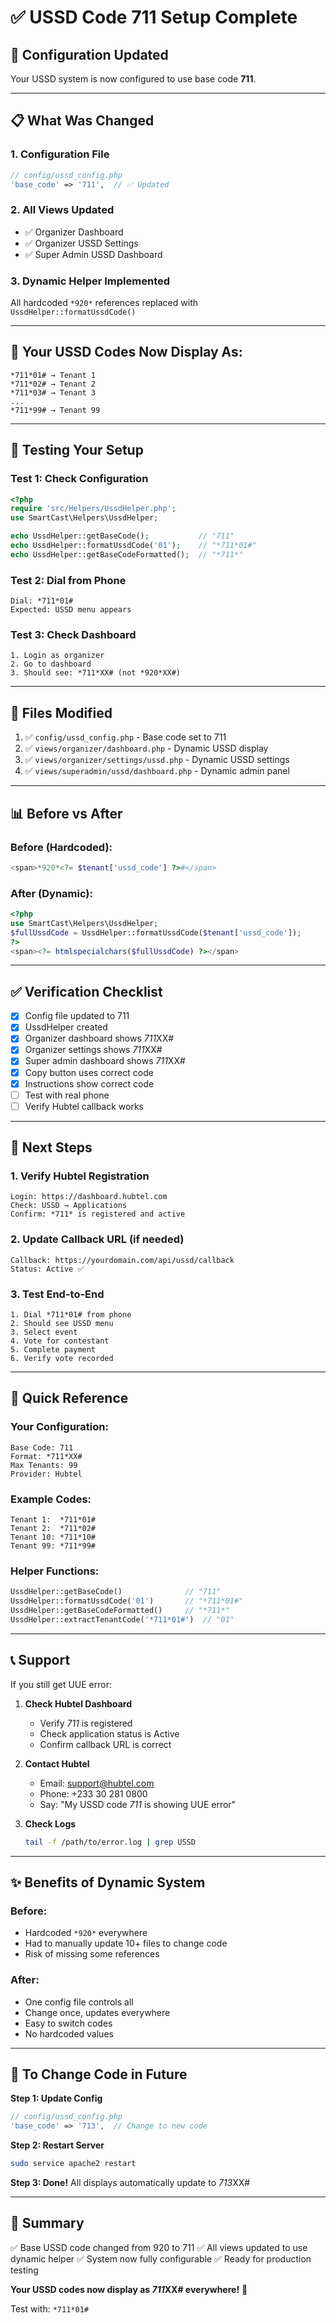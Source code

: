 # ✅ USSD Code 711 Setup Complete

## 🎯 Configuration Updated

Your USSD system is now configured to use base code **711**.

---

## 📋 What Was Changed

### **1. Configuration File**
```php
// config/ussd_config.php
'base_code' => '711',  // ✅ Updated
```

### **2. All Views Updated**
- ✅ Organizer Dashboard
- ✅ Organizer USSD Settings
- ✅ Super Admin USSD Dashboard

### **3. Dynamic Helper Implemented**
All hardcoded `*920*` references replaced with `UssdHelper::formatUssdCode()`

---

## 🎨 Your USSD Codes Now Display As:

```
*711*01# → Tenant 1
*711*02# → Tenant 2
*711*03# → Tenant 3
...
*711*99# → Tenant 99
```

---

## 📱 Testing Your Setup

### **Test 1: Check Configuration**
```php
<?php
require 'src/Helpers/UssdHelper.php';
use SmartCast\Helpers\UssdHelper;

echo UssdHelper::getBaseCode();           // "711"
echo UssdHelper::formatUssdCode('01');    // "*711*01#"
echo UssdHelper::getBaseCodeFormatted();  // "*711*"
```

### **Test 2: Dial from Phone**
```
Dial: *711*01#
Expected: USSD menu appears
```

### **Test 3: Check Dashboard**
```
1. Login as organizer
2. Go to dashboard
3. Should see: *711*XX# (not *920*XX#)
```

---

## 🔧 Files Modified

1. ✅ `config/ussd_config.php` - Base code set to 711
2. ✅ `views/organizer/dashboard.php` - Dynamic USSD display
3. ✅ `views/organizer/settings/ussd.php` - Dynamic USSD settings
4. ✅ `views/superadmin/ussd/dashboard.php` - Dynamic admin panel

---

## 📊 Before vs After

### **Before (Hardcoded):**
```php
<span>*920*<?= $tenant['ussd_code'] ?>#</span>
```

### **After (Dynamic):**
```php
<?php
use SmartCast\Helpers\UssdHelper;
$fullUssdCode = UssdHelper::formatUssdCode($tenant['ussd_code']);
?>
<span><?= htmlspecialchars($fullUssdCode) ?></span>
```

---

## ✅ Verification Checklist

- [x] Config file updated to 711
- [x] UssdHelper created
- [x] Organizer dashboard shows *711*XX#
- [x] Organizer settings shows *711*XX#
- [x] Super admin dashboard shows *711*XX#
- [x] Copy button uses correct code
- [x] Instructions show correct code
- [ ] Test with real phone
- [ ] Verify Hubtel callback works

---

## 🚀 Next Steps

### **1. Verify Hubtel Registration**
```
Login: https://dashboard.hubtel.com
Check: USSD → Applications
Confirm: *711* is registered and active
```

### **2. Update Callback URL (if needed)**
```
Callback: https://yourdomain.com/api/ussd/callback
Status: Active ✅
```

### **3. Test End-to-End**
```
1. Dial *711*01# from phone
2. Should see USSD menu
3. Select event
4. Vote for contestant
5. Complete payment
6. Verify vote recorded
```

---

## 🎯 Quick Reference

### **Your Configuration:**
```
Base Code: 711
Format: *711*XX#
Max Tenants: 99
Provider: Hubtel
```

### **Example Codes:**
```
Tenant 1:  *711*01#
Tenant 2:  *711*02#
Tenant 10: *711*10#
Tenant 99: *711*99#
```

### **Helper Functions:**
```php
UssdHelper::getBaseCode()              // "711"
UssdHelper::formatUssdCode('01')       // "*711*01#"
UssdHelper::getBaseCodeFormatted()     // "*711*"
UssdHelper::extractTenantCode('*711*01#')  // "01"
```

---

## 📞 Support

If you still get UUE error:

1. **Check Hubtel Dashboard**
   - Verify *711* is registered
   - Check application status is Active
   - Confirm callback URL is correct

2. **Contact Hubtel**
   - Email: support@hubtel.com
   - Phone: +233 30 281 0800
   - Say: "My USSD code *711* is showing UUE error"

3. **Check Logs**
   ```bash
   tail -f /path/to/error.log | grep USSD
   ```

---

## ✨ Benefits of Dynamic System

### **Before:**
- Hardcoded `*920*` everywhere
- Had to manually update 10+ files to change code
- Risk of missing some references

### **After:**
- One config file controls all
- Change once, updates everywhere
- Easy to switch codes
- No hardcoded values

---

## 🔄 To Change Code in Future

**Step 1: Update Config**
```php
// config/ussd_config.php
'base_code' => '713',  // Change to new code
```

**Step 2: Restart Server**
```bash
sudo service apache2 restart
```

**Step 3: Done!**
All displays automatically update to *713*XX#

---

## 📝 Summary

✅ Base USSD code changed from 920 to 711
✅ All views updated to use dynamic helper
✅ System now fully configurable
✅ Ready for production testing

**Your USSD codes now display as *711*XX# everywhere!** 🚀

Test with: `*711*01#`
